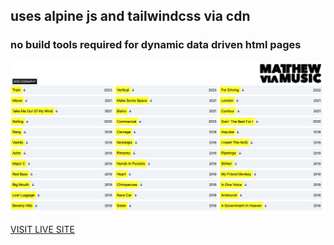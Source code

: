 ## uses alpine js and tailwindcss via cdn
### no build tools required for dynamic data driven html pages

![PREVIEW](preview.png)

[VISIT LIVE SITE](https://mattheweq.com/astron/)
